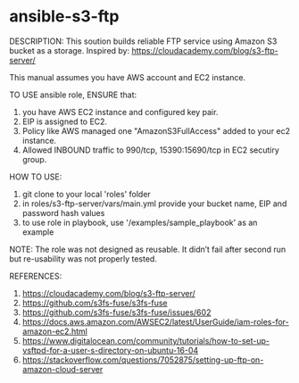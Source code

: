 ﻿# ansible-s3-ftp

DESCRIPTION: This soution builds reliable FTP service using Amazon S3 bucket as a storage. 
Inspired by: https://cloudacademy.com/blog/s3-ftp-server/
 
 
This manual assumes you have AWS account and EC2 instance.

TO USE ansible role, ENSURE that:
1. you have AWS EC2 instance and configured key pair.
2. EIP is assigned to EC2.
3. Policy like AWS managed one "AmazonS3FullAccess" added to your ec2 instance.
4. Allowed INBOUND traffic to 990/tcp, 15390:15690/tcp in EC2 secutiry group.

HOW TO USE:
1. git clone to your local 'roles' folder
2. in roles/s3-ftp-server/vars/main.yml provide your bucket name, EIP and password hash values
3. to use role in playbook, use '/examples/sample_playbook’ as an example

NOTE:
The role was not designed as reusable. It didn’t fail after second run but re-usability was not properly tested.


REFERENCES:

1. https://cloudacademy.com/blog/s3-ftp-server/ 
2. https://github.com/s3fs-fuse/s3fs-fuse 
3. https://github.com/s3fs-fuse/s3fs-fuse/issues/602 
4. https://docs.aws.amazon.com/AWSEC2/latest/UserGuide/iam-roles-for-amazon-ec2.html 
5. https://www.digitalocean.com/community/tutorials/how-to-set-up-vsftpd-for-a-user-s-directory-on-ubuntu-16-04 
6. https://stackoverflow.com/questions/7052875/setting-up-ftp-on-amazon-cloud-server 
